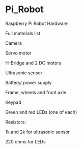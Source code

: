# Pi_Robot
Raspberry Pi Robot
Hardware 

Full materials list 

Camera 

Servo motor 

H-Bridge and 2 DC motors 

Ultrasonic sensor 

Battery/ power supply 

Frame, wheels and front axle 

Keypad 

Green and red LEDs (one of each) 

Resistors: 

1k and 2k for ultrasonic sensor 

220 ohms for LEDs
